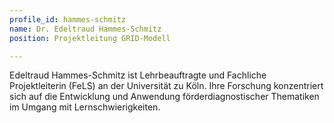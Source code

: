 ```yaml
---
profile_id: hammes-schmitz
name: Dr. Edeltraud Hammes-Schmitz
position: Projektleitung GRID-Modell 

---
```

Edeltraud Hammes-Schmitz ist Lehrbeauftragte und Fachliche Projektleiterin (FeLS) an der Universität zu Köln. Ihre Forschung konzentriert sich auf die Entwicklung und Anwendung förderdiagnostischer Thematiken im Umgang mit Lernschwierigkeiten.